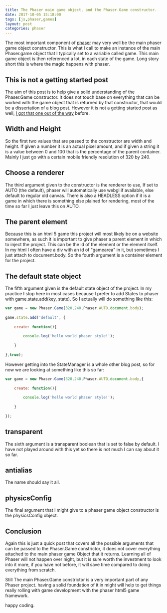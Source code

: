 ```yaml
---
title: The Phaser main game object, and the Phaser.Game constructor.
date: 2017-10-05 15:18:00
tags: [js,phaser,games]
layout: post
categories: phaser
---
```


The most important component of [phaser](http://phaser.io) may very well be the main phaser game object constructor. This is what I call to make an instance of the main Phaser.game object that I typically set to a variable called game. This main game object is then referenced a lot, in each state of the game. Long story short this is where the magic happens with phaser.

<!-- more -->

## This is not a getting started post

The aim of this post is to help give a solid understanding of the Phaser.Game constructor. It does not touch base on everything that can be worked with the game object that is returned by that constructor, that would be a dissertation of a blog post. However it is not a getting started post as well, [I got that one out of the way](/2017/10/04/phaser-getting-started/) before.

## Width and Height

So the first two values that are passed to the constructor are width and height. If given a number it is an actual pixel amount, and if given a string it is a value between 0 and 100 that is the percentage of the parent container. Mainly I just go with a certain mobile friendly resolution of 320 by 240.

## Choose a renderer

The third argument given to the constructor is the renderer to use, If set to AUTO (the default), phaser will automatically use webgl if available, else default to regular old canvas. There is also a HEADLESS option if it is a game in which there is something else plained for rendering, most of the time so far I just leave this on AUTO.

## The parent element

Because this is an html 5 game this project will most likely be on a website somewhere, as such it is important to give phaser a parent element in which to inject the project. This can be the id of the element or the element itself. In my html I often have a div with an id of "gamearea" in it, but sometimes I just attach to document.body. So the fourth argument is a container element for the project.

##  The default state object

The fifth argument given is the default state object of the project. In my practice I stop here in most cases because I prefer to add States to phaser with game.state.add(key, state). So I actually will do something like this:

```js
var game = new Phaser.Game(320,240,Phaser.AUTO,document.body);
 
game.state.add('default', {
 
    create: function(){
 
        console.log('hello world phaser style!');
 
    }
 
},true);
``` 

However getting into the StateManager is a whole other blog post, so for now we are looking at something like this so far:

```js
var game = new Phaser.Game(320,240,Phaser.AUTO,document.body,{
 
    create: function(){
 
        console.log('hello world phaser style!');
 
    }
 
});
``` 

## transparent

The sixth argument is a transparent boolean that is set to false by default. I have not played around with this yet so there is not much I can say about it so far.

## antialias

The name should say it all.

## physicsConfig

The final argument that I might give to a phaser game object constructor is the physicsConfig object.

## Conclusion

Again this is just a quick post that covers all the possible arguments that can be passed to the Phaser.Game constrictor, it does not cover everything attached to the main phaser game Object that it returns. Learning all of Phaser will not happen over night, but it is sure worth the investment to look into it more, if you have not before, it will save time compared to doing everything from scratch.

Still The main Phaser.Game constrictor is a very important part of any Phaser project. having a solid foundation of it in might will help to get things really rolling with game development with the phaser html5 game framework.


happy coding.